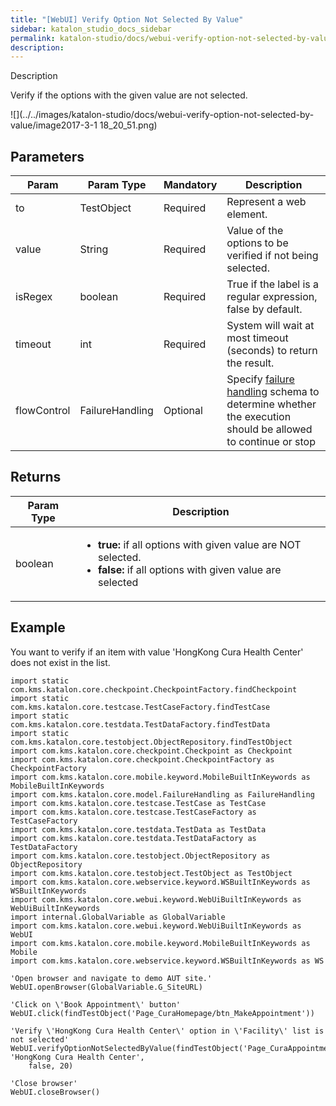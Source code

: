 ```yaml
---
title: "[WebUI] Verify Option Not Selected By Value" 
sidebar: katalon_studio_docs_sidebar
permalink: katalon-studio/docs/webui-verify-option-not-selected-by-value.html 
description: 
---
```

Description

Verify if the options with the given value are not selected.

![](../../images/katalon-studio/docs/webui-verify-option-not-selected-by-value/image2017-3-1 18_20_51.png)

Parameters
----------

<table class="" style="table-layout: fixed;"><thead><tr><th class="" style="">Param</th><th class="" style="">Param Type</th><th class="" colspan="1" style="">Mandatory</th><th class="" colspan="1" style="">Description</th></tr></thead><tbody class="" style=""><tr class="" style=""><td class="" colspan="1" style="">to</td><td class="" colspan="1" style="">TestObject</td><td class="" colspan="1" style="">Required</td><td class="" colspan="1" style="">Represent a web element.</td></tr><tr class="" style=""><td class="" colspan="1" style="">value</td><td class="" colspan="1" style="">String</td><td class="" colspan="1" style="">Required</td><td class="" colspan="1" style="">Value of the options to be verified if not being selected.</td></tr><tr class="" style=""><td class="" colspan="1" style="">isRegex</td><td class="" colspan="1" style="">boolean</td><td class="" colspan="1" style="">Required</td><td class="" colspan="1" style="">True if the label is a regular expression, false by default.</td></tr><tr class="" style=""><td class="" colspan="1" style="">timeout</td><td class="" colspan="1" style="">int</td><td class="" colspan="1" style="">Required</td><td class="" colspan="1" style="">System will wait at most timeout (seconds) to return the result.</td></tr><tr class="" style=""><td class="" style=""><span style="" class="">flowControl</span></td><td class="" style=""><span style="" class="">FailureHandling</span></td><td class="" colspan="1" style="">Optional</td><td class="" colspan="1" style=""><span style="" class="">Spec</span>ify <a href="https://docs.katalon.com/x/qAAM" rel="nofollow" class="" style="">failure handling</a> schema to determine whether the execution should be allowed to continue or stop</td></tr></tbody></table>

Returns
-------

<table class="" style="table-layout: fixed;"><thead><tr><th class="" style="">Param Type</th><th class="" colspan="1" style="">Description</th></tr></thead><tbody class="" style=""><tr class="" style=""><td class="" colspan="1" style="">boolean</td><td class="" colspan="1" style=""><ul class="" style=""><li class="" style=""><strong class="" style="">true:</strong>&nbsp;if all options with given value are NOT selected.</li><li class="" style=""><strong class="" style="">false:&nbsp;</strong>if all options with given value are selected</li></ul></td></tr></tbody></table>

Example
-------

You want to verify if an item with value 'HongKong Cura Health Center' does not exist in the list.

```
import static com.kms.katalon.core.checkpoint.CheckpointFactory.findCheckpoint
import static com.kms.katalon.core.testcase.TestCaseFactory.findTestCase
import static com.kms.katalon.core.testdata.TestDataFactory.findTestData
import static com.kms.katalon.core.testobject.ObjectRepository.findTestObject
import com.kms.katalon.core.checkpoint.Checkpoint as Checkpoint
import com.kms.katalon.core.checkpoint.CheckpointFactory as CheckpointFactory
import com.kms.katalon.core.mobile.keyword.MobileBuiltInKeywords as MobileBuiltInKeywords
import com.kms.katalon.core.model.FailureHandling as FailureHandling
import com.kms.katalon.core.testcase.TestCase as TestCase
import com.kms.katalon.core.testcase.TestCaseFactory as TestCaseFactory
import com.kms.katalon.core.testdata.TestData as TestData
import com.kms.katalon.core.testdata.TestDataFactory as TestDataFactory
import com.kms.katalon.core.testobject.ObjectRepository as ObjectRepository
import com.kms.katalon.core.testobject.TestObject as TestObject
import com.kms.katalon.core.webservice.keyword.WSBuiltInKeywords as WSBuiltInKeywords
import com.kms.katalon.core.webui.keyword.WebUiBuiltInKeywords as WebUiBuiltInKeywords
import internal.GlobalVariable as GlobalVariable
import com.kms.katalon.core.webui.keyword.WebUiBuiltInKeywords as WebUI
import com.kms.katalon.core.mobile.keyword.MobileBuiltInKeywords as Mobile
import com.kms.katalon.core.webservice.keyword.WSBuiltInKeywords as WS

'Open browser and navigate to demo AUT site.'
WebUI.openBrowser(GlobalVariable.G_SiteURL)

'Click on \'Book Appointment\' button'
WebUI.click(findTestObject('Page_CuraHomepage/btn_MakeAppointment'))

'Verify \'HongKong Cura Health Center\' option in \'Facility\' list is not selected'
WebUI.verifyOptionNotSelectedByValue(findTestObject('Page_CuraAppointment/lst_Facility'), 'HongKong Cura Health Center', 
    false, 20)

'Close browser'
WebUI.closeBrowser()
```